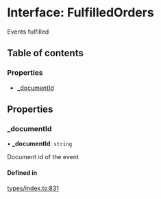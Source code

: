 # Interface: FulfilledOrders

Events fulfilled

## Table of contents

### Properties

- [\_documentId](FulfilledOrders.md#_documentid)

## Properties

### \_documentId

• **\_documentId**: `string`

Document id of the event

#### Defined in

[types/index.ts:831](https://github.com/nevermined-io/react-components/blob/8c90aef/catalog/src/types/index.ts#L831)
